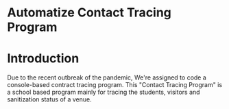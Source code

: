 # Automatize Contact Tracing Program

# Introduction
Due to the recent outbreak of the pandemic, We're assigned to code a console-based contract tracing program. 
This "Contact Tracing Program" is a school based program mainly for tracing the students, visitors and sanitization status of a venue. 

